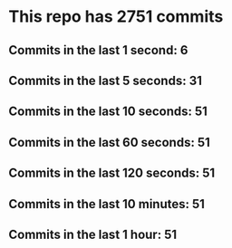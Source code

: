 # This repo has 2751 commits

## Commits in the last 1 second: 6
## Commits in the last 5 seconds: 31
## Commits in the last 10 seconds: 51
## Commits in the last 60 seconds: 51
## Commits in the last 120 seconds: 51
## Commits in the last 10 minutes: 51
## Commits in the last 1 hour: 51
